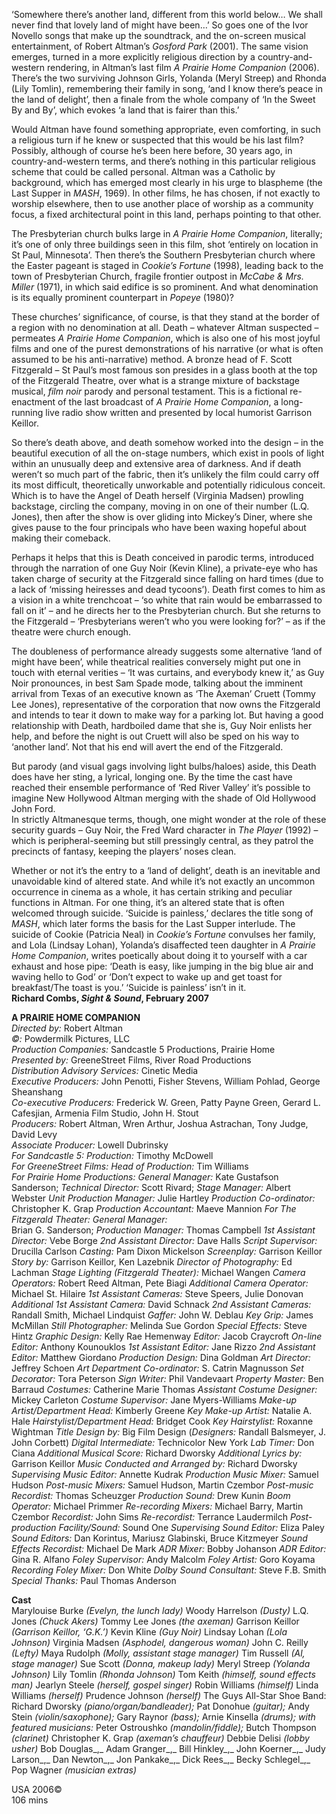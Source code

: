 
‘Somewhere there’s another land, different from this world below… We shall never find that lovely land of might have been…’ So goes one of the Ivor Novello songs that make up the soundtrack, and the on-screen musical entertainment, of Robert Altman’s _Gosford Park_ (2001). The same vision emerges, turned in a more explicitly religious direction by a country-and-western rendering, in Altman’s last film _A Prairie Home Companion_ (2006). There’s the two surviving Johnson Girls, Yolanda (Meryl Streep) and Rhonda (Lily Tomlin), remembering their family in song, ‘and I know there’s peace in the land of delight’, then a finale from the whole company of ‘In the Sweet By and By’, which evokes ‘a land that is fairer than this.’

Would Altman have found something appropriate, even comforting, in such a religious turn if he knew or suspected that this would be his last film? Possibly, although of course he’s been here before, 30 years ago, in country-and-western terms, and there’s nothing in this particular religious scheme that could be called personal. Altman was a Catholic by background, which has emerged most clearly in his urge to blaspheme (the Last Supper in _MASH_, 1969). In other films, he has chosen, if not exactly to worship elsewhere, then to use another place of worship as a community focus, a fixed architectural point in this land, perhaps pointing to that other.

The Presbyterian church bulks large in _A Prairie Home Companion_, literally; it’s one of only three buildings seen in this film, shot ‘entirely on location in St Paul, Minnesota’. Then there’s the Southern Presbyterian church where the Easter pageant is staged in _Cookie’s Fortune_ (1998), leading back to the town of Presbyterian Church, fragile frontier outpost in _McCabe & Mrs. Miller_ (1971), in which said edifice is so prominent. And what denomination is its equally prominent counterpart in _Popeye_ (1980)?

These churches’ significance, of course, is that they stand at the border of a region with no denomination at all. Death – whatever Altman suspected – permeates _A Prairie Home Companion_, which is also one of his most joyful films and one of the purest demonstrations of his narrative (or what is often assumed to be his anti-narrative) method. A bronze head of F. Scott Fitzgerald – St Paul’s most famous son presides in a glass booth at the top of the Fitzgerald Theatre, over what is a strange mixture of backstage musical, _film noir_ parody and personal testament. This is a fictional re-enactment of the last broadcast of _A Prairie Home Companion_, a long-running live radio show written and presented by local humorist Garrison Keillor.

So there’s death above, and death somehow worked into the design – in the beautiful execution of all the on-stage numbers, which exist in pools of light within an unusually deep and extensive area of darkness. And if death weren’t so much part of the fabric, then it’s unlikely the film could carry off its most difficult, theoretically unworkable and potentially ridiculous conceit. Which is to have the Angel of Death herself (Virginia Madsen) prowling backstage, circling the company, moving in on one of their number (L.Q. Jones), then after the show is over gliding into Mickey’s Diner, where she gives pause to the four principals who have been waxing hopeful about making their comeback.

Perhaps it helps that this is Death conceived in parodic terms, introduced through the narration of one Guy Noir (Kevin Kline), a private-eye who has taken charge of security at the Fitzgerald since falling on hard times (due to a lack of ‘missing heiresses and dead tycoons’). Death first comes to him as a vision in a white trenchcoat – ‘so white that rain would be embarrassed to fall on it’ – and he directs her to the Presbyterian church. But she returns to the Fitzgerald – ‘Presbyterians weren’t who you were looking for?’ – as if the theatre were church enough.

The doubleness of performance already suggests some alternative ‘land of might have been’, while theatrical realities conversely might put one in touch with eternal verities – ‘It was curtains, and everybody knew it,’ as Guy Noir pronounces, in best Sam Spade mode, talking about the imminent arrival from Texas of an executive known as ‘The Axeman’ Cruett (Tommy Lee Jones), representative of the corporation that now owns the Fitzgerald and intends to tear it down to make way for a parking lot. But having a good relationship with Death, hardboiled dame that she is, Guy Noir enlists her help, and before the night is out Cruett will also be sped on his way to ‘another land’. Not that his end will avert the end of the Fitzgerald.

But parody (and visual gags involving light bulbs/haloes) aside, this Death does have her sting, a lyrical, longing one. By the time the cast have reached their ensemble performance of ‘Red River Valley’ it’s possible to imagine New Hollywood Altman merging with the shade of Old Hollywood John Ford.  
In strictly Altmanesque terms, though, one might wonder at the role of these security guards – Guy Noir, the Fred Ward character in _The Player_ (1992) – which is peripheral-seeming but still pressingly central, as they patrol the precincts of fantasy, keeping the players’ noses clean.

Whether or not it’s the entry to a ‘land of delight’, death is an inevitable and unavoidable kind of altered state. And while it’s not exactly an uncommon occurrence in cinema as a whole, it has certain striking and peculiar functions in Altman. For one thing, it’s an altered state that is often welcomed through suicide. ‘Suicide is painless,’ declares the title song of _MASH_, which later forms the basis for the Last Supper interlude. The suicide of Cookie (Patricia Neal) in _Cookie’s Fortune_ convulses her family, and Lola (Lindsay Lohan), Yolanda’s disaffected teen daughter in _A Prairie Home Companion_, writes poetically about doing it to yourself with a car exhaust and hose pipe: ‘Death is easy, like jumping in the big blue air and waving hello to God’ or ‘Don’t expect to wake up and get toast for breakfast/The toast is you.’ ‘Suicide is painless’ isn’t in it.<br>
**Richard Combs, _Sight & Sound_, February 2007**

**A PRAIRIE HOME COMPANION**<br>
_Directed by:_ Robert Altman<br>
_©:_ Powdermilk Pictures, LLC<br>
_Production Companies:_ Sandcastle 5 Productions, Prairie Home<br>
_Presented by:_ GreeneStreet Films, River Road Productions<br>
_Distribution Advisory Services:_ Cinetic Media<br>
_Executive Producers:_ John Penotti, Fisher Stevens, William Pohlad, George Sheanshang<br>
_Co-executive Producers:_ Frederick W. Green, Patty Payne Green, Gerard L. Cafesjian, Armenia Film Studio, John H. Stout<br>
_Producers:_ Robert Altman, Wren Arthur, Joshua Astrachan, Tony Judge, David Levy<br>
_Associate Producer:_ Lowell Dubrinsky<br>
_For Sandcastle 5: Production:_ Timothy McDowell<br>
_For GreeneStreet Films: Head of Production:_ Tim Williams<br>
_For Prairie Home Productions: General Manager:_ Kate Gustafson Sanderson; _Technical Director:_ Scott Rivard; _Stage Manager:_ Albert Webster
_Unit Production Manager:_ Julie Hartley
_Production Co-ordinator:_ Christopher K. Grap
_Production Accountant:_ Maeve Mannion
_For The Fitzgerald Theater: General Manager:_  
Brian G. Sanderson; _Production Manager:_  Thomas Campbell
_1st Assistant Director:_ Vebe Borge
_2nd Assistant Director:_ Dave Halls
_Script Supervisor:_ Drucilla Carlson
_Casting:_ Pam Dixon Mickelson
_Screenplay:_ Garrison Keillor
_Story by:_ Garrison Keillor, Ken Lazebnik
_Director of Photography:_ Ed Lachman
_Stage Lighting (Fitzgerald Theater):_ Michael Wangen
_Camera Operators:_ Robert Reed Altman, Pete Biagi
_Additional Camera Operator:_ Michael St. Hilaire
_1st Assistant Cameras:_ Steve Speers, Julie Donovan
_Additional 1st Assistant Camera:_ David Schnack
_2nd Assistant Cameras:_ Randall Smith, Michael Lindquist
_Gaffer:_ John W. Deblau
_Key Grip:_ James McMillan
_Still Photographer:_ Melinda Sue Gordon
_Special Effects:_ Steve Hintz
_Graphic Design:_ Kelly Rae Hemenway
_Editor:_ Jacob Craycroft
_On-line Editor:_ Anthony Kounouklos
_1st Assistant Editor:_ Jane Rizzo
_2nd Assistant Editor:_ Matthew Giordano
_Production Design:_ Dina Goldman
_Art Director:_ Jeffrey Schoen
_Art Department Co-ordinator:_ S. Catrin Magnusson
_Set Decorator:_ Tora Peterson
_Sign Writer:_ Phil Vandevaart
_Property Master:_ Ben Barraud
_Costumes:_ Catherine Marie Thomas
_Assistant Costume Designer:_ Mickey Carleton
_Costume Supervisor:_ Jane Myers-Williams
_Make-up Artist/Department Head:_ Kimberly Greene
_Key Make-up Artist:_ Natalie A. Hale
_Hairstylist/Department Head:_ Bridget Cook
_Key Hairstylist:_ Roxanne Wightman
_Title Design by:_ Big Film Design (_Designers:_ Randall Balsmeyer, J. John Corbett)
_Digital Intermediate:_ Technicolor New York
_Lab Timer:_ Don Ciana
_Additional Musical Score:_ Richard Dworsky
_Additional Lyrics by:_ Garrison Keillor
_Music Conducted and Arranged by:_ Richard Dworsky
_Supervising Music Editor:_ Annette Kudrak
_Production Music Mixer:_ Samuel Hudson
_Post-music Mixers:_ Samuel Hudson, Martin Czembor
_Post-music Recordist:_ Thomas Scheuzger
_Production Sound:_ Drew Kunin
_Boom Operator:_ Michael Primmer
_Re-recording Mixers:_ Michael Barry, Martin Czembor
_Recordist:_ John Sims
_Re-recordist:_ Terrance Laudermilch
_Post-production Facility/Sound:_ Sound One
_Supervising Sound Editor:_ Eliza Paley
_Sound Editors:_ Dan Korintus, Mariusz Glabinski, Bruce Kitzmeyer
_Sound Effects Recordist:_ Michael De Mark
_ADR Mixer:_ Bobby Johanson
_ADR Editor:_ Gina R. Alfano
_Foley Supervisor:_ Andy Malcolm
_Foley Artist:_ Goro Koyama
_Recording Foley Mixer:_ Don White
_Dolby Sound Consultant:_ Steve F.B. Smith
_Special Thanks:_ Paul Thomas Anderson

**Cast**<br>
Marylouise Burke _(Evelyn, the lunch lady)_
Woody Harrelson _(Dusty)_
L.Q. Jones _(Chuck Akers)_
Tommy Lee Jones _(the axeman)_
Garrison Keillor _(Garrison Keillor, ‘G.K.’)_
Kevin Kline _(Guy Noir)_
Lindsay Lohan _(Lola Johnson)_
Virginia Madsen _(Asphodel, dangerous woman)_
John C. Reilly _(Lefty)_
Maya Rudolph _(Molly, assistant stage manager)_
Tim Russell _(Al, stage manager)_
Sue Scott _(Donna, makeup lady)_
Meryl Streep _(Yolanda Johnson)_
Lily Tomlin _(Rhonda Johnson)_
Tom Keith _(himself, sound effects man)_
Jearlyn Steele _(herself, gospel singer)_
Robin Williams _(himself)_
Linda Williams _(herself)_
Prudence Johnson _(herself)_
The Guys All-Star Shoe Band: Richard Dworsky _(piano/organ/bandleader);_ Pat Donohue _(guitar);_ Andy Stein _(violin/saxophone);_ Gary Raynor _(bass);_ Arnie Kinsella _(drums); with featured musicians:_ Peter Ostroushko _(mandolin/fiddle);_ Butch Thompson _(clarinet)_
Christopher K. Grap _(axeman’s chauffeur)_
Debbie Delisi _(lobby usher)_
Bob Douglas_,_ Adam Granger_,_ Bill Hinkley_,_
John Koerner_,_ Judy Larson_,_ Dan Newton_,_
Jon Pankake_,_ Dick Rees_,_ Becky Schlegel_,_
Pop Wagner _(musician extras)_<br>

USA 2006©<br>
106 mins<br>
<!--stackedit_data:
eyJoaXN0b3J5IjpbLTExMTg2NjIyNDVdfQ==
-->